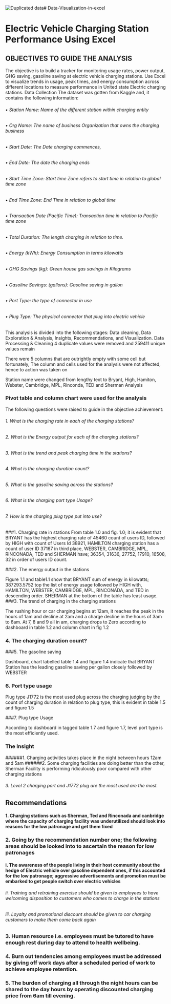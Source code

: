 ![Duplicated data](https://github.com/user-attachments/assets/1f94e164-a3ce-4627-b888-bf5e549816b8)# Data-Visualization-in-excel

# Electric Vehicle Charging Station Performance Using Excel
## OBJECTIVES TO GUIDE THE ANALYSIS
The objective is to build a tracker for monitoring usage rates, power output, GHG saving, gasoline saving at electric vehicle charging stations. Use Excel to visualize trends in usage, peak times, and energy consumption across different locations to measure performance in United state Electric charging stations.
Data Collection 
The dataset was gotten from Kaggle and, it contains the following information:
###### •	Station Name: Name of the different station within charging entity
###### •	Org Name: The name of business Organization that owns the charging business 
###### •	Start Date: The Date charging commences, 
###### •	End Date: The date the charging ends
###### •	Start Time Zone: Start time Zone refers to start time in relation to global time zone
###### •	End Time Zone: End Time in relation to global time
###### •	Transaction Date (Pacific Time): Transaction time in relation to Pacific time zone
###### •	Total Duration: The length charging in relation to time.
###### •	Energy (kWh): Energy Consumption in terms kilowatts 
###### •	GHG Savings (kg): Green house gas savings in Kilograms
###### •	Gasoline Savings: (gallons): Gasoline saving in gallon 
###### •	Port Type: the type of connector in use
###### •	Plug Type: The physical connector that plug into electric vehicle
This analysis is divided into the following stages: Data cleaning, Data Exploration & Analysis, Insights, Recommendations, and Visualization.
Data Processing & Cleaning
4 duplicate values were removed and 259411 unique values remain





There were 5 columns that are outrightly empty with some cell but fortunately, The column and cells used for the analysis were not affected, hence to action was taken on 

Station name were changed from lengthy text to Bryant, High, Hamiton, Webster, Cambridge, MPL, Rinconda, TED and Sherman
Analysis
### Pivot table and column chart were used for the analysis
The following questions were raised to guide in the objective achievement:
###### 1.	What is the charging rate in each of the charging stations?
###### 2.	What is the Energy output for each of the charging stations?
###### 3.	What is the trend and peak charging time in the stations?
###### 4.	What is the charging duration count?
###### 5.	What is the gasoline saving across the stations?
###### 6.	What is the charging port type Usage?
###### 7.	How is the charging plug type put into use?


###1.	Charging rate in stations
From table 1.0 and fig. 1.0; it is evident that BRYANT has  the highest charging rate of 45460 count of users ID, followed by HIGH with count of Users Id 38921, HAMILTON charging station has a count of user ID 37167 in third place, WEBSTER, CAMBRIDGE, MPL, RINCONADA, TED and SHERMAN have; 36354, 31636, 27752, 17910, 16508, 32  in order of users ID count.

###2.	The energy output in the stations

              
Figure 1.1 and table1.1 show that BRYANT sum of energy in kilowatts; 387293.5752 top the list of energy usage followed by HIGH with, HAMILTON, WEBSTER, CAMBRIDGE, MPL, RINCONADA, and TED in descending order. SHERMAN at the bottom of the table has least usage.
###3.	The trend of charging in the charging stations

The rushing hour or car charging begins at 12am, it reaches the peak in the hours of 1am and decline at 2am and a charge decline in the hours of 3am to 6am. At 7, 8 and 9 all in am, charging drops to Zero according to dashboard in table 1.2 and column chart in fig 1.2











### 4.	The charging duration count?                                                                               
















###5.	The gasoline saving

Dashboard, chart labelled table 1.4 and figure 1.4 indicate that BRYANT Station has the leading gasoline saving per gallon closely followed by WEBSTER



### 6.	Port type usage

Plug type J1772 is the most used plug across the charging judging by the count of charging duration in relation to plug type, this is evident in table 1.5 and figure 1.5

###7.	Plug type Usage	


According to dashboard in tagged table 1.7 and figure 1.7, level port type is the most efficiently used.







### The Insight
######1.	Charging activities takes place in the night between hours 12am and 5am
######2.	Some charging facilities are doing better than the other, Sherman Facility is performing ridiculously poor compared with other charging stations
###### 3.	Level 2 charging port and J1772 plug are the most used are the most.
	


## Recommendations
#### 1.	Charging stations such as Sherman, Ted and Rinconada and canbridge where the capacity of charging facility was underutilized should look into reasons for the low patronage and get them fixed
### 2.	Going by the recommendation number one; the following areas should be looked into to ascertain the reason for low patronages 
#### i.	The awareness of the people living in their host community about the hedge of Electric vehicle over gasoline dependent ones, if this accounted for the low patronage; aggressive advertisements and promotion must be embarked to get people switch over electric vehicles
###### ii.	Training and retraining exercise should be given to employees to have welcoming disposition to customers who comes to charge in the stations
###### iii.	 Loyalty and promotional discount should be given to car charging customers to make them come back again
### 3.	Human resource i.e. employees must be tutored to have enough rest during day to attend to health wellbeing.
### 4.	Burn out tendencies among employees must be addressed by giving off work days after a scheduled period of work to achieve employee retention.
### 5.	The burden of charging all through the night hours can be shared to the day hours by operating discounted charging price from 6am till evening.    









